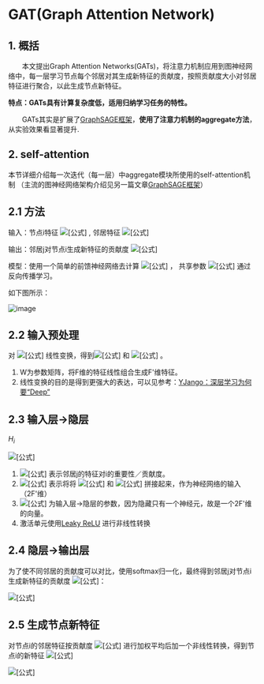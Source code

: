 # GAT(Graph Attention Network)

## 1. 概括

&emsp;&emsp;本文提出Graph Attention Networks(GATs)，将注意力机制应用到图神经网络中，每一层学习节点每个邻居对其生成新特征的贡献度，按照贡献度大小对邻居特征进行聚合，以此生成节点新特征。

**特点：GATs具有计算复杂度低，适用归纳学习任务的特性。**

&emsp;&emsp;GATs其实是扩展了[GraphSAGE框架](https://zhuanlan.zhihu.com/p/62750137)，**使用了注意力机制的aggregate方法**，从实验效果看显著提升.

## 2. self-attention

本节详细介绍每一次迭代（每一层）中aggregate模块所使用的self-attention机制 （主流的图神经网络架构介绍见另一篇文章[GraphSAGE框架](https://zhuanlan.zhihu.com/p/62750137)）

## 2.1 方法

输入：节点i特征 ![[公式]](https://www.zhihu.com/equation?tex=h_i) , 邻居特征 ![[公式]](https://www.zhihu.com/equation?tex=h_j)

输出：邻居j对节点i生成新特征的贡献度 ![[公式]](https://www.zhihu.com/equation?tex=a_%7Bij%7D)

模型：使用一个简单的前馈神经网络去计算 ![[公式]](https://www.zhihu.com/equation?tex=a_%7Bij%7D) ， 共享参数 ![[公式]](https://www.zhihu.com/equation?tex=W%2C%5Calpha) 通过反向传播学习。

如下图所示：

![image](https://raw.githubusercontent.com/AnchoretY/images/master/blog/image.nzqe9upd1wd.png)

## 2.2 输入预处理

对 ![[公式]](https://www.zhihu.com/equation?tex=h_i%2C+h_j) 线性变换，得到![[公式]](https://www.zhihu.com/equation?tex=Wh_i) 和 ![[公式]](https://www.zhihu.com/equation?tex=Wh_j) 。

1. W为参数矩阵，将F维的特征线性组合生成F'维特征。
2. 线性变换的目的是得到更强大的表达，可以见参考：[YJango：深层学习为何要“Deep”](https://zhuanlan.zhihu.com/p/22888385)

## **2.3 输入层->隐层**

$H_i$

![[公式]](https://www.zhihu.com/equation?tex=e_%7Bij%7D+%3D+LeakyReLU%28%5Calpha%5ET%5BWh_i%7C%7CWh_j%5D%29)

1. ![[公式]](https://www.zhihu.com/equation?tex=e_%7Bij%7D) 表示邻居j的特征对i的重要性／贡献度。
2. ![[公式]](https://www.zhihu.com/equation?tex=%7C%7C) 表示将将 ![[公式]](https://www.zhihu.com/equation?tex=Wh_i) 和 ![[公式]](https://www.zhihu.com/equation?tex=Wh_j) 拼接起来，作为神经网络的输入（2F'维）
3. ![[公式]](https://www.zhihu.com/equation?tex=%5Calpha) 为输入层->隐层的参数，因为隐藏只有一个神经元，故是一个2F'维的向量。
4. 激活单元使用[Leaky ReLU](https://zhuanlan.zhihu.com/p/25110450) 进行非线性转换

## **2.4 隐层->输出层**

为了使不同邻居的贡献度可以对比，使用softmax归一化，最终得到邻居j对节点i生成新特征的贡献度 ![[公式]](https://www.zhihu.com/equation?tex=a_%7Bij%7D)：

![[公式]](https://www.zhihu.com/equation?tex=a_%7Bij%7D%3D%5Cfrac%7Bexp%28e_%7Bij%7D%29%7D%7B%5Csum_%7Bk%3D1%7D%5E%7Bk+%5Cin+N_i%7D%7Bexp%28e_%7Bik%7D%29%7D%7D%3D%5Cfrac%7Bexp%28+LeakyReLU%28%5Calpha%5ET%5BWh_i%7C%7CWh_j%5D%29%29%7D%7B%5Csum_%7Bk%3D1%7D%5E%7Bk+%5Cin+N_i%7D%7Bexp%28+LeakyReLU%28%5Calpha%5ET%5BWh_i%7C%7CWh_k%5D%29%29%7D%7D+)

## **2.5 生成节点新特征**

对节点i的邻居特征按贡献度 ![[公式]](https://www.zhihu.com/equation?tex=a_%7Bij%7D) 进行加权平均后加一个非线性转换，得到节点i的新特征 ![[公式]](https://www.zhihu.com/equation?tex=h%27_i)

![[公式]](https://www.zhihu.com/equation?tex=h%27_i+%3D+%5Csigma%28%5Csum_%7Bj+%5Cin%3CN_i%7D+a_%7Bij%7DWh_j%29)